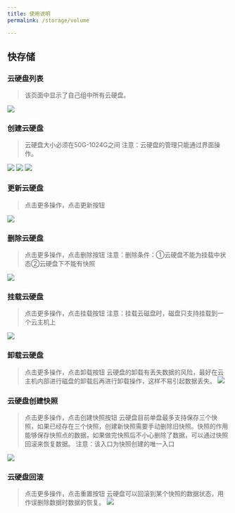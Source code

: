 ```yaml
---
title: 使用说明
permalink: /storage/volume

---
```



## 快存储

 
### 云硬盘列表
  > 该页面中显示了自己组中所有云硬盘。
   
   ![](~@vuepress/volume_list_01.png)

### 创建云硬盘
  > 云硬盘大小必须在50G-1024G之间
  > 注意：云硬盘的管理只能通过界面操作。
   
   ![](~@vuepress/volume_create_01.png)
   ![](~@vuepress/volume_create_02.png)
   ![](~@vuepress/volume_create_03.png)
   


### 更新云硬盘
  > 点击更多操作，点击更新按钮
  
   ![](~@vuepress/volume_update_01.png)
  
### 删除云硬盘  
  > 点击更多操作，点击删除按钮
  > 注意：删除条件：①云硬盘不能为挂载中状态②云硬盘下不能有快照

   ![](~@vuepress/volume_delete_01.png)

### 挂载云硬盘  
  > 点击更多操作，点击挂载按钮
  > 注意：挂载云磁盘时，磁盘只支持挂载到一个云主机上

   ![](~@vuepress/volume_attached_01.png)
 
 ### 卸载云硬盘  
  > 点击更多操作，点击卸载按钮
  > 云硬盘的卸载有丢失数据的风险，最好在云主机内部进行磁盘的卸载后再进行卸载操作，这样不易引起数据丢失。
   ![](~@vuepress/volume_attached_01.png)

 ### 云硬盘创建快照 
  > 点击更多操作，点击创建快照按钮
  > 云硬盘目前单盘最多支持保存三个快照，如果已经存在三个快照，创建新快照需要手动删除旧快照。快照的作用能够保存快照点的数据，如果做完快照后不小心删除了数据，可以通过快照回滚来恢复数据。
  > 注意：该入口为快照创建的唯一入口

   ![](~@vuepress/volume_snapshot_01.png)

 ### 云硬盘回滚 
  > 点击更多操作，点击重置按钮
  > 云硬盘可以回滚到某个快照的数据状态，用作误删除数据时数据的恢复。
   ![](~@vuepress/volume_revert_01.png)

